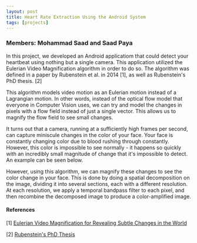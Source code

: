 ```yaml
---
layout: post
title: Heart Rate Extraction Using the Android System
tags: [projects]
---
```

### Members: Mohammad Saad and Saad Paya

In this project, we developed an Android applicatiom that could detect your heartbeat using nothing but a single camera. This application utilized the Eulerian Video Magnification algorithm in order to do so. The algorithm was defined in a paper by Rubenstein et al. in 2014 [1], as well as Rubenstein's PhD thesis. [2] 

This algorithm models video motion as an Eulerian motion instead of a Lagrangian motion. In other words, instead of the optical flow model that everyone in Computer Vision uses, we can try and model the changes in pixels with a flow field instead of just a single vector. This allows us to magnify the flow field to see small changes. 

It turns out that a camera, running at a sufficiently high frames per second, can capture miniscule changes in the color of your face. Your face is constantly changing color due to blood rushing through constantly. However, this color is impossible to see normally - it happens so quickly with an incredibly small magnitude of change that it's impossible to detect. An example can be seen below.

However, using this algorithm, we can magnify these changes to see the color change in your face. This is done by doing a spatial decomposition on the image, dividing it into several sections, each with a different resolution. At each resolution, we apply a temporal bandpass filter to each pixel, and then recombine the decomposed image to produce a color-amplified image.

#### References
[1] [Eulerian Video Magnification for Revealing Subtle Changes in the World](http://people.csail.mit.edu/mrub/papers/vidmag.pdf)

[2] [Rubenstein's PhD Thesis](http://people.csail.mit.edu/mrub/papers/RubinsteinPhDThesis.pdf)
